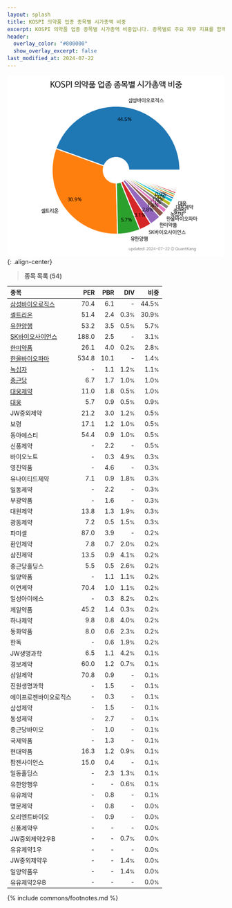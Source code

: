 ```yaml
---
layout: splash
title: KOSPI 의약품 업종 종목별 시가총액 비중
excerpt: KOSPI 의약품 업종 종목별 시가총액 비중입니다. 종목별로 주요 재무 지표를 함께 표시합니다.
header:
  overlay_color: "#800000"
  show_overlay_excerpt: false
last_modified_at: 2024-07-22
---
```



![KOSPI 의약품 업종 종목별 시가총액 비중](/stats/sector/images/kospi_업종_의약품_종목.png){: .align-center}


> **종목 목록 (54)**<a id="list"></a>

| **종목** | **PER** | **PBR** | **DIV** | **비중** |
| :------- | ------: | ------: | ------: | -------: |
| [삼성바이오로직스](/207940/) | 70.4 | 6.1 | - | 44.5<small>%</small> |
| [셀트리온](/068270/) | 51.4 | 2.4 | 0.3<small>%</small> | 30.9<small>%</small> |
| [유한양행](/000100/) | 53.2 | 3.5 | 0.5<small>%</small> | 5.7<small>%</small> |
| [SK바이오사이언스](/302440/) | 188.0 | 2.5 | - | 3.1<small>%</small> |
| [한미약품](/128940/) | 26.1 | 4.0 | 0.2<small>%</small> | 2.8<small>%</small> |
| [한올바이오파마](/009420/) | 534.8 | 10.1 | - | 1.4<small>%</small> |
| [녹십자](/006280/) | - | 1.1 | 1.2<small>%</small> | 1.1<small>%</small> |
| [종근당](/185750/) | 6.7 | 1.7 | 1.0<small>%</small> | 1.0<small>%</small> |
| [대웅제약](/069620/) | 11.0 | 1.8 | 0.5<small>%</small> | 1.0<small>%</small> |
| [대웅](/003090/) | 5.7 | 0.9 | 0.5<small>%</small> | 0.9<small>%</small> |
| JW중외제약 | 21.2 | 3.0 | 1.2<small>%</small> | 0.5<small>%</small> |
| 보령 | 17.1 | 1.2 | 1.0<small>%</small> | 0.5<small>%</small> |
| 동아에스티 | 54.4 | 0.9 | 1.0<small>%</small> | 0.5<small>%</small> |
| 신풍제약 | - | 2.2 | - | 0.5<small>%</small> |
| 바이오노트 | - | 0.3 | 4.9<small>%</small> | 0.3<small>%</small> |
| 영진약품 | - | 4.6 | - | 0.3<small>%</small> |
| 유나이티드제약 | 7.1 | 0.9 | 1.8<small>%</small> | 0.3<small>%</small> |
| 일동제약 | - | 2.2 | - | 0.3<small>%</small> |
| 부광약품 | - | 1.6 | - | 0.3<small>%</small> |
| 대원제약 | 13.8 | 1.3 | 1.9<small>%</small> | 0.3<small>%</small> |
| 광동제약 | 7.2 | 0.5 | 1.5<small>%</small> | 0.3<small>%</small> |
| 파미셀 | 87.0 | 3.9 | - | 0.2<small>%</small> |
| 환인제약 | 7.8 | 0.7 | 2.0<small>%</small> | 0.2<small>%</small> |
| 삼진제약 | 13.5 | 0.9 | 4.1<small>%</small> | 0.2<small>%</small> |
| 종근당홀딩스 | 5.5 | 0.5 | 2.6<small>%</small> | 0.2<small>%</small> |
| 일양약품 | - | 1.1 | 1.1<small>%</small> | 0.2<small>%</small> |
| 이연제약 | 70.4 | 1.0 | 1.1<small>%</small> | 0.2<small>%</small> |
| 일성아이에스 | - | 0.3 | 8.2<small>%</small> | 0.2<small>%</small> |
| 제일약품 | 45.2 | 1.4 | 0.3<small>%</small> | 0.2<small>%</small> |
| 하나제약 | 9.8 | 0.8 | 4.0<small>%</small> | 0.2<small>%</small> |
| 동화약품 | 8.0 | 0.6 | 2.3<small>%</small> | 0.2<small>%</small> |
| 한독 | - | 0.6 | 1.9<small>%</small> | 0.2<small>%</small> |
| JW생명과학 | 6.5 | 1.1 | 4.2<small>%</small> | 0.1<small>%</small> |
| 경보제약 | 60.0 | 1.2 | 0.7<small>%</small> | 0.1<small>%</small> |
| 삼일제약 | 70.8 | 0.9 | - | 0.1<small>%</small> |
| 진원생명과학 | - | 1.5 | - | 0.1<small>%</small> |
| 에이프로젠바이오로직스 | - | 0.3 | - | 0.1<small>%</small> |
| 삼성제약 | - | 1.5 | - | 0.1<small>%</small> |
| 동성제약 | - | 2.7 | - | 0.1<small>%</small> |
| 종근당바이오 | - | 1.0 | - | 0.1<small>%</small> |
| 국제약품 | - | 1.3 | - | 0.1<small>%</small> |
| 현대약품 | 16.3 | 1.2 | 0.9<small>%</small> | 0.1<small>%</small> |
| 팜젠사이언스 | 15.0 | 0.4 | - | 0.1<small>%</small> |
| 일동홀딩스 | - | 2.3 | 1.3<small>%</small> | 0.1<small>%</small> |
| 유한양행우 | - | - | 0.6<small>%</small> | 0.1<small>%</small> |
| 유유제약 | - | 0.8 | - | 0.1<small>%</small> |
| 명문제약 | - | 0.8 | - | 0.0<small>%</small> |
| 오리엔트바이오 | - | 0.9 | - | 0.0<small>%</small> |
| 신풍제약우 | - | - | - | 0.0<small>%</small> |
| JW중외제약2우B | - | - | 0.7<small>%</small> | 0.0<small>%</small> |
| 유유제약1우 | - | - | - | 0.0<small>%</small> |
| JW중외제약우 | - | - | 1.4<small>%</small> | 0.0<small>%</small> |
| 일양약품우 | - | - | 1.4<small>%</small> | 0.0<small>%</small> |
| 유유제약2우B | - | - | - | 0.0<small>%</small> |

{% include commons/footnotes.md %}
